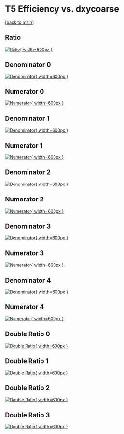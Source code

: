 # T5 Efficiency vs. dxycoarse

[[back to main](./)]



## Ratio

[![Ratio](../mtv/var/T5_loweta_13_-1_eff_dxycoarse.png){ width=600px }](../mtv/var/T5_loweta_13_-1_eff_dxycoarse.pdf)

## Denominator 0

[![Denominator](../mtv/den/T5_loweta_13_-1_eff_dxycoarse_den0.png){ width=600px }](../mtv/den/T5_loweta_13_-1_eff_dxycoarse_den0.pdf)

## Numerator 0

[![Numerator](../mtv/num/T5_loweta_13_-1_eff_dxycoarse_num0.png){ width=600px }](../mtv/num/T5_loweta_13_-1_eff_dxycoarse_num0.pdf)

## Denominator 1

[![Denominator](../mtv/den/T5_loweta_13_-1_eff_dxycoarse_den1.png){ width=600px }](../mtv/den/T5_loweta_13_-1_eff_dxycoarse_den1.pdf)

## Numerator 1

[![Numerator](../mtv/num/T5_loweta_13_-1_eff_dxycoarse_num1.png){ width=600px }](../mtv/num/T5_loweta_13_-1_eff_dxycoarse_num1.pdf)

## Denominator 2

[![Denominator](../mtv/den/T5_loweta_13_-1_eff_dxycoarse_den2.png){ width=600px }](../mtv/den/T5_loweta_13_-1_eff_dxycoarse_den2.pdf)

## Numerator 2

[![Numerator](../mtv/num/T5_loweta_13_-1_eff_dxycoarse_num2.png){ width=600px }](../mtv/num/T5_loweta_13_-1_eff_dxycoarse_num2.pdf)

## Denominator 3

[![Denominator](../mtv/den/T5_loweta_13_-1_eff_dxycoarse_den3.png){ width=600px }](../mtv/den/T5_loweta_13_-1_eff_dxycoarse_den3.pdf)

## Numerator 3

[![Numerator](../mtv/num/T5_loweta_13_-1_eff_dxycoarse_num3.png){ width=600px }](../mtv/num/T5_loweta_13_-1_eff_dxycoarse_num3.pdf)

## Denominator 4

[![Denominator](../mtv/den/T5_loweta_13_-1_eff_dxycoarse_den4.png){ width=600px }](../mtv/den/T5_loweta_13_-1_eff_dxycoarse_den4.pdf)

## Numerator 4

[![Numerator](../mtv/num/T5_loweta_13_-1_eff_dxycoarse_num4.png){ width=600px }](../mtv/num/T5_loweta_13_-1_eff_dxycoarse_num4.pdf)

## Double Ratio 0

[![Double Ratio](../mtv/ratio/T5_loweta_13_-1_eff_dxycoarse_ratio0.png){ width=600px }](../mtv/ratio/T5_loweta_13_-1_eff_dxycoarse_ratio0.pdf)

## Double Ratio 1

[![Double Ratio](../mtv/ratio/T5_loweta_13_-1_eff_dxycoarse_ratio1.png){ width=600px }](../mtv/ratio/T5_loweta_13_-1_eff_dxycoarse_ratio1.pdf)

## Double Ratio 2

[![Double Ratio](../mtv/ratio/T5_loweta_13_-1_eff_dxycoarse_ratio2.png){ width=600px }](../mtv/ratio/T5_loweta_13_-1_eff_dxycoarse_ratio2.pdf)

## Double Ratio 3

[![Double Ratio](../mtv/ratio/T5_loweta_13_-1_eff_dxycoarse_ratio3.png){ width=600px }](../mtv/ratio/T5_loweta_13_-1_eff_dxycoarse_ratio3.pdf)

